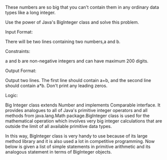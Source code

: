 These numbers are so big that you can't contain them in any ordinary data types like a long integer.

Use the power of Java's BigInteger class and solve this problem.


Input Format:

There will be two lines containing two numbers,a and b.


Constraints:

a and b are non-negative integers and can have maximum 200 digits.


Output Format:

Output two lines. The first line should contain a+b, and the second line should contain a*b. Don't print any leading zeros.


Logic:

Big Integer class extends Number and implements Comparable interface. It provides analogues to all of Java's primitive integer operators and all methods from java.lang.Math package.BigInteger class is used for the mathematical operation which involves very big integer calculations that are outside the limit of all available primitive data types.

In this way, BigInteger class is very handy to use because of its large method library and it is also used a lot in competitive programming. 
Now below is given a list of simple statements in primitive arithmetic and its analogous statement in terms of BigInteger objects.
